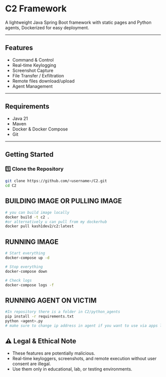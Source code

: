 # C2 Framework

A lightweight Java Spring Boot framework with static pages and Python agents, Dockerized for easy deployment.

---

## Features

- Command & Control
- Real-time Keylogging
- Screenshot Capture
- File Transfer / Exfiltration
- Remote files download/upload
- Agent Management


---

## Requirements

- Java 21
- Maven
- Docker & Docker Compose
- Git

---

## Getting Started

### 1️⃣ Clone the Repository

```bash
git clone https://github.com/<username>/C2.git
cd C2
```

## BUILDING IMAGE OR PULLING IMAGE
```bash
# you can build image locally
docker build -t c2 .
#or alternatively u can pull from my dockerhub
docker pull kash1dev2/c2:latest
```

## RUNNING IMAGE
```bash
# Start everything
docker-compose up -d

# Stop everything
docker-compose down

# Check logs
docker-compose logs -f
```
## RUNNING AGENT ON VICTIM
```bash
#In repository there is a folder in C2/python_agents
pip install -r requirements.txt
python <agent>.py
# make sure to change ip address in agent if you want to use via apps like ngrock
```

## ⚠️ Legal & Ethical Note
- These features are potentially malicious.
- Real-time keyloggers, screenshots, and remote execution without user consent are illegal.
- Use them only in educational, lab, or testing environments.
